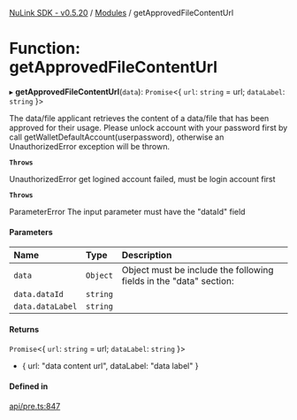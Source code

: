[NuLink SDK - v0.5.20](../README.md) / [Modules](../modules.md) / getApprovedFileContentUrl

# Function: getApprovedFileContentUrl

▸ **getApprovedFileContentUrl**(`data`): `Promise`<{ `url`: `string` = url; `dataLabel`: `string`  }\>

The data/file applicant retrieves the content of a data/file that has been approved for their usage.
Please unlock account with your password first by call getWalletDefaultAccount(userpassword), otherwise an UnauthorizedError exception will be thrown.

**`Throws`**

UnauthorizedError get logined account failed, must be login account first

**`Throws`**

ParameterError The input parameter must have the "dataId" field

#### Parameters

| Name | Type | Description |
| :------ | :------ | :------ |
| `data` | `Object` | Object must be include the following fields in the "data" section: |
| `data.dataId` | `string` |  |
| `data.dataLabel` | `string` |  |

#### Returns

`Promise`<{ `url`: `string` = url; `dataLabel`: `string`  }\>

- { url: "data content url", dataLabel: "data label" }

#### Defined in

[api/pre.ts:847](https://github.com/NuLink-network/nulink-sdk/blob/e6138bf/src/api/pre.ts#L847)
